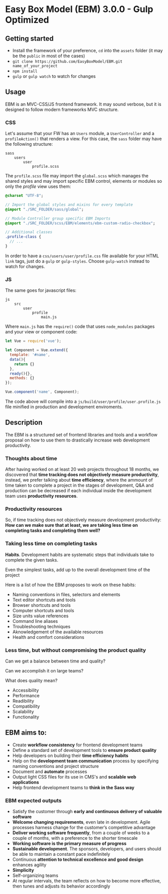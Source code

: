 # Easy Box Model (EBM) 3.0.0 - Gulp Optimized

## Getting started

- Install the framework of your preference, `cd` into the `assets` folder (it may be the `public` in most of the cases)
- `git clone https://github.com/EasyBoxModel/EBM.git name_of_your_project`
- `npm install`
- `gulp` or `gulp watch` to watch for changes

## Usage

EBM is an MVC-CSS/JS frontend framework. It may sound verbose, but it is designed to follow modern frameworks MVC structure.

### CSS

Let's assume that your FW has an `Users` module, a `UserController` and a `profileAction()` that renders a view. For this case, the `sass` folder may have the following structure:

```
sass
    users
        user
            profile.scss
```

The `profile.scss` file may import the `global.scss` which manages the shared styles and may import specific EBM control, elements or modules so only the _profile_ view uses them:

```sass
@charset "UTF-8";

// Import the global styles and mixins for every template
@import "./SRC_FOLDER/sass/global";

// Module Controller group specific EBM Imports
@import "./SRC_FOLDER/scss/EBM/elements/ebm-custom-radio-checkbox";

// Additional classes
.profile-class {
  // ...
}
```

In order to have a `css/users/user/profile.css` file available for your HTML `link` tags, just do a `gulp` or `gulp-styles`. Choose `gulp-watch` instead to watch for changes.

### JS

The same goes for javascript files:

```
js
    src
        user
            profile
                main.js
```

Where `main.js` has the `require()` code that uses `node_modules` packages and your view or component code:

```js
let Vue = require('vue');

let Component = Vue.extend({
  template: '#name',
  data(){
    return {}
  },
  ready(){},
  methods: {}
});

Vue.component('name', Component);
```

The code above will compile into a `js/build/user/profile/user.profile.js` file minified in production and development enviroments.

## Description

The EBM is a structured set of frontend libraries and tools and a workflow proposal on how to use them to drastically increase web development productivity.

### Thoughts about time

After having worked on at least 20 web projects throughout 18 months, we discovered that __time tracking does not objectively measure productivity__, instead, we prefer talking about __time efficiency__, where the ammount of time taken to complete a project in the stages of development, Q&A and production can be decreased if each individual inside the development team uses __productivity resources__.

### Productivity resources

So, if time tracking does not objectively measure development productivity: __How can we make sure that at least, we are taking less time on completing tasks and completing them well?__


### Taking less time on completing tasks

__Habits__. Development habits are systematic steps that individuals take to complete the given tasks.

Even the simplest tasks, add up to the overall development time of the project

Here is a list of how the EBM proposes to work on these habits:

- Naming conventions in files, selectors and elements
- Text editor shortcuts and tools
- Browser shortcuts and tools
- Computer shortcuts and tools
- Size units value references
- Command line aliases
- Troubleshooting techniques
- Aknowledgement of the available resources
- Health and comfort considerations


### Less time, but without compromising the product quality

Can we get a balance between time and quality?

Can we accomplish it on large teams?

What does quality mean?

- Accessibility
- Performance
- Readibility
- Compatibility
- Scalability
- Functionality

## EBM aims to:

- Create __workflow consistency__ for frontend development teams
- Define a standard set of development tools to __ensure product quality__
- Help developers on building their __time efficiency habits__
- Help on the __development team communication__ process by specifying naming conventions and project structure
- Document and __automate__ processes
- Output light CSS files for its use in CMS's and __scalable web applications__
- Help frontend development teams to __think in the Sass way__

### EBM expected outputs

- Satisfy the customer through __early and continuous delivery of valuable software__
- __Welcome changing requirements__, even late in development. Agile processes harness change for the customer’s competitive advantage
- __Deliver working software frequently__, from a couple of weeks to a couple of months, with a preference to the shorter timescale
- __Working software is the primary measure of progress__
- __Sustainable development__. The sponsors, developers, and users should be able to maintain a constant pace indefinitely
- Continuous __attention to technical excellence and good design__ enhances agility
- __Simplicity__
- Self-organizing teams
- At regular intervals, the team reflects on how to become more effective, then tunes and adjusts its behavior accordingly
